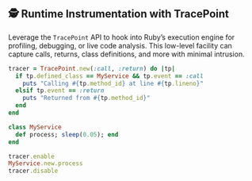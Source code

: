 ## 🕵️ Runtime Instrumentation with TracePoint

Leverage the `TracePoint` API to hook into Ruby’s execution engine for profiling, debugging, or live code analysis. This low-level facility can capture calls, returns, class definitions, and more with minimal intrusion.

```ruby
tracer = TracePoint.new(:call, :return) do |tp|
  if tp.defined_class == MyService && tp.event == :call
    puts "Calling #{tp.method_id} at line #{tp.lineno}"
  elsif tp.event == :return
    puts "Returned from #{tp.method_id}"
  end
end

class MyService
  def process; sleep(0.05); end
end

tracer.enable
MyService.new.process
tracer.disable
```